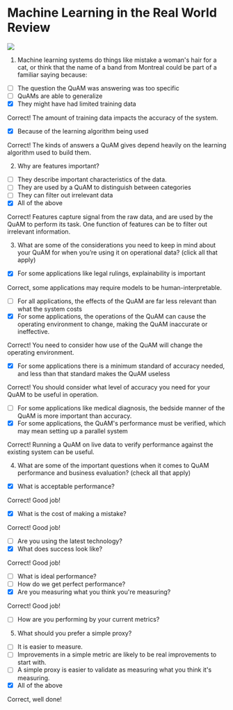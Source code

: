 # Machine Learning in the Real World Review

![](https://d3njjcbhbojbot.cloudfront.net/api/utilities/v1/imageproxy/https://coursera-course-photos.s3.amazonaws.com/17/980adf3dfe4c85abd75f4a08ef6c0d/AMII-ML-Cog-HIGH.jpg?auto=format%2Ccompress&dpr=1&w=256&h=32)

1. Machine learning systems do things like mistake a woman's hair for a cat, or think that the name of a band from Montreal could be part of a familiar saying because:

- [ ] The question the QuAM was answering was too specific
- [ ] QuAMs are able to generalize
- [x] They might have had limited training data

C​orrect! The amount of training data impacts the accuracy of the system.

- [x] Because of the learning algorithm being used

C​orrect! The kinds of answers a QuAM gives depend heavily on the learning algorithm used to build them.

2. Why are features important?

- [ ] They describe important characteristics of the data.
- [ ] They are used by a QuAM to distinguish between categories
- [ ] They can filter out irrelevant data
- [x] All of the above

C​orrect! Features capture signal from the raw data, and are used by the QuAM to perform its task. One function of features can be to filter out irrelevant information.

3. What are some of the considerations you need to keep in mind about your QuAM for when you’re using it on operational data? (click all that apply)

- [x] For some applications like legal rulings, explainability is important

Correct, some applications may require models to be human-interpretable.

- [ ] For all applications, the effects of the QuAM are far less relevant than what the system costs
- [x] F​or some applications, the operations of the QuAM can cause the operating environment to change, making the QuAM inaccurate or ineffective.

C​orrect! You need to consider how use of the QuAM will change the operating environment.

- [x] For some applications there is a minimum standard of accuracy needed, and less than that standard makes the QuAM useless

Correct! You should consider what level of accuracy you need for your QuAM to be useful in operation.
- [ ] For some applications like medical diagnosis, the bedside manner of the QuAM is more important than accuracy.
- [x] For some applications, the QuAM's performance must be verified, which may mean setting up a parallel system

Correct! Running a QuAM on live data to verify performance against the existing system can be useful.

4. W​hat are some of the important questions when it comes to QuAM performance and business evaluation? (check all that apply)

- [x] W​hat is acceptable performance?

Correct! Good job!
- [x] W​hat is the cost of making a mistake?

Correct! Good job!
- [ ] A​re you using the latest technology?
- [x] W​hat does success look like?

Correct! Good job!
- [ ] W​hat is ideal performance?
- [ ] H​ow do we get perfect performance?
- [x] A​re you measuring what you think you're measuring?

Correct! Good job!
- [ ] H​ow are you performing by your current metrics?

5. W​hat should you prefer a simple proxy?

- [ ] I​t is easier to measure.
- [ ] I​mprovements in a simple metric are likely to be real improvements to start with.
- [ ] A​ simple proxy is easier to validate as measuring what you think it's measuring.
- [x] A​ll of the above

C​orrect, well done!
